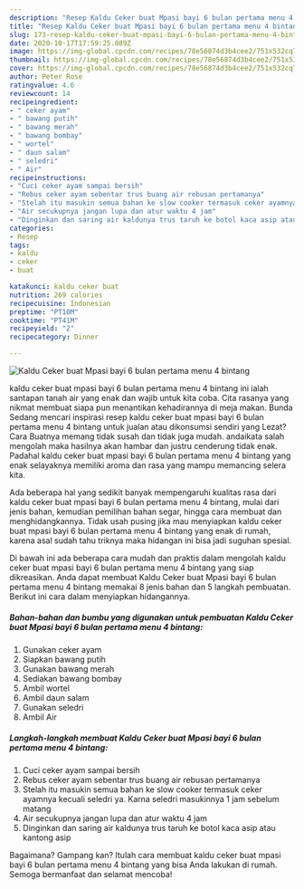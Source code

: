 ```yaml
---
description: "Resep Kaldu Ceker buat Mpasi bayi 6 bulan pertama menu 4 bintang | Resep Bumbu Kaldu Ceker buat Mpasi bayi 6 bulan pertama menu 4 bintang Yang Sedap"
title: "Resep Kaldu Ceker buat Mpasi bayi 6 bulan pertama menu 4 bintang | Resep Bumbu Kaldu Ceker buat Mpasi bayi 6 bulan pertama menu 4 bintang Yang Sedap"
slug: 173-resep-kaldu-ceker-buat-mpasi-bayi-6-bulan-pertama-menu-4-bintang-resep-bumbu-kaldu-ceker-buat-mpasi-bayi-6-bulan-pertama-menu-4-bintang-yang-sedap
date: 2020-10-17T17:59:25.089Z
image: https://img-global.cpcdn.com/recipes/78e56874d3b4cee2/751x532cq70/kaldu-ceker-buat-mpasi-bayi-6-bulan-pertama-menu-4-bintang-foto-resep-utama.jpg
thumbnail: https://img-global.cpcdn.com/recipes/78e56874d3b4cee2/751x532cq70/kaldu-ceker-buat-mpasi-bayi-6-bulan-pertama-menu-4-bintang-foto-resep-utama.jpg
cover: https://img-global.cpcdn.com/recipes/78e56874d3b4cee2/751x532cq70/kaldu-ceker-buat-mpasi-bayi-6-bulan-pertama-menu-4-bintang-foto-resep-utama.jpg
author: Peter Rose
ratingvalue: 4.6
reviewcount: 14
recipeingredient:
- " ceker ayam"
- " bawang putih"
- " bawang merah"
- " bawang bombay"
- " wortel"
- " daun salam"
- " seledri"
- " Air"
recipeinstructions:
- "Cuci ceker ayam sampai bersih"
- "Rebus ceker ayam sebentar trus buang air rebusan pertamanya"
- "Stelah itu masukin semua bahan ke slow cooker termasuk ceker ayamnya kecuali seledri ya. Karna seledri masukinnya 1 jam sebelum matang"
- "Air secukupnya jangan lupa dan atur waktu 4 jam"
- "Dinginkan dan saring air kaldunya trus taruh ke botol kaca asip atau kantong asip"
categories:
- Resep
tags:
- kaldu
- ceker
- buat

katakunci: kaldu ceker buat 
nutrition: 269 calories
recipecuisine: Indonesian
preptime: "PT10M"
cooktime: "PT41M"
recipeyield: "2"
recipecategory: Dinner

---
```



![Kaldu Ceker buat Mpasi bayi 6 bulan pertama menu 4 bintang](https://img-global.cpcdn.com/recipes/78e56874d3b4cee2/751x532cq70/kaldu-ceker-buat-mpasi-bayi-6-bulan-pertama-menu-4-bintang-foto-resep-utama.jpg)


kaldu ceker buat mpasi bayi 6 bulan pertama menu 4 bintang ini ialah santapan tanah air yang enak dan wajib untuk kita coba. Cita rasanya yang nikmat membuat siapa pun menantikan kehadirannya di meja makan.
Bunda Sedang mencari inspirasi resep kaldu ceker buat mpasi bayi 6 bulan pertama menu 4 bintang untuk jualan atau dikonsumsi sendiri yang Lezat? Cara Buatnya memang tidak susah dan tidak juga mudah. andaikata salah mengolah maka hasilnya akan hambar dan justru cenderung tidak enak. Padahal kaldu ceker buat mpasi bayi 6 bulan pertama menu 4 bintang yang enak selayaknya memiliki aroma dan rasa yang mampu memancing selera kita.

Ada beberapa hal yang sedikit banyak mempengaruhi kualitas rasa dari kaldu ceker buat mpasi bayi 6 bulan pertama menu 4 bintang, mulai dari jenis bahan, kemudian pemilihan bahan segar, hingga cara membuat dan menghidangkannya. Tidak usah pusing jika mau menyiapkan kaldu ceker buat mpasi bayi 6 bulan pertama menu 4 bintang yang enak di rumah, karena asal sudah tahu triknya maka hidangan ini bisa jadi suguhan spesial.




Di bawah ini ada beberapa cara mudah dan praktis dalam mengolah kaldu ceker buat mpasi bayi 6 bulan pertama menu 4 bintang yang siap dikreasikan. Anda dapat membuat Kaldu Ceker buat Mpasi bayi 6 bulan pertama menu 4 bintang memakai 8 jenis bahan dan 5 langkah pembuatan. Berikut ini cara dalam menyiapkan hidangannya.

<!--inarticleads1-->

##### Bahan-bahan dan bumbu yang digunakan untuk pembuatan Kaldu Ceker buat Mpasi bayi 6 bulan pertama menu 4 bintang:

1. Gunakan  ceker ayam
1. Siapkan  bawang putih
1. Gunakan  bawang merah
1. Sediakan  bawang bombay
1. Ambil  wortel
1. Ambil  daun salam
1. Gunakan  seledri
1. Ambil  Air




<!--inarticleads2-->

##### Langkah-langkah membuat Kaldu Ceker buat Mpasi bayi 6 bulan pertama menu 4 bintang:

1. Cuci ceker ayam sampai bersih
1. Rebus ceker ayam sebentar trus buang air rebusan pertamanya
1. Stelah itu masukin semua bahan ke slow cooker termasuk ceker ayamnya kecuali seledri ya. Karna seledri masukinnya 1 jam sebelum matang
1. Air secukupnya jangan lupa dan atur waktu 4 jam
1. Dinginkan dan saring air kaldunya trus taruh ke botol kaca asip atau kantong asip




Bagaimana? Gampang kan? Itulah cara membuat kaldu ceker buat mpasi bayi 6 bulan pertama menu 4 bintang yang bisa Anda lakukan di rumah. Semoga bermanfaat dan selamat mencoba!
